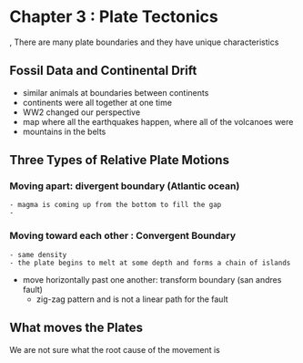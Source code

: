 # Chapter 3 : Plate Tectonics
,
There are many plate boundaries and they have unique characteristics

## Fossil Data and Continental Drift

- similar animals at boundaries between continents
- continents were all together at one time
- WW2 changed our perspective
- map where all the earthquakes happen, where all of the volcanoes were
- mountains in the belts


## Three Types of Relative Plate Motions

### Moving apart: divergent boundary (Atlantic ocean)
	- magma is coming up from the bottom to fill the gap
	- 
### Moving toward each other : Convergent Boundary
	- same density
	- the plate begins to melt at some depth and forms a chain of islands
- move horizontally past one another: transform boundary (san andres fault)
	- zig-zag pattern and is not a linear path for the fault

## What moves the Plates

We are not sure what the root cause of the movement is


